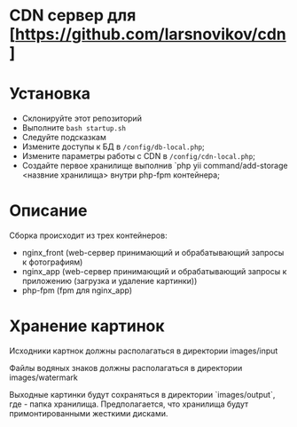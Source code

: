 CDN сервер для [https://github.com/larsnovikov/cdn]
=====================

# Установка

 - Склонируйте этот репозиторий
 - Выполните `bash startup.sh`
 - Следуйте подсказкам
 - Измените доступы к БД в `/config/db-local.php`;
 - Измените параметры работы c CDN в `/config/cdn-local.php`;
 - Создайте первое хранилище выполнив `php yii command/add-storage <назвние хранилища> внутри php-fpm контейнера;

# Описание

Сборка происходит из трех контейнеров:
 - nginx_front (web-сервер принимающий и обрабатывающий запросы к фотографиям)
 - nginx_app (web-сервер принимающий и обрабатывающий запросы к приложению (загрузка и удаление картинки))
 - php-fpm (fpm для nginx_app)
 
# Хранение картинок

<p>
    Исходники картнок должны располагаться в директории images/input 
</p>
<p>
    Файлы водяных знаков должны располагаться в директории images/watermark 
</p>
<p>
    Выходные картинки будут сохраняться в директории `images/output<storage_name>`, где <storage_name> - папка хранилища. Предполагается, что хранилища будут примонтированными жесткими дисками.
</p>
